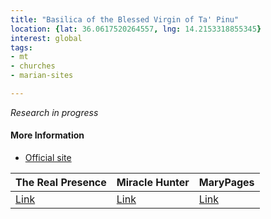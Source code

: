 ```yaml
---
title: "Basilica of the Blessed Virgin of Ta' Pinu"
location: {lat: 36.0617520264557, lng: 14.2153318855345}
interest: global
tags:
- mt
- churches
- marian-sites

---
```



_Research in progress_

#### More Information

* [Official site](http://www.tapinu.org/)


| The Real Presence | Miracle Hunter | MaryPages |
| --- | --- | --- |
| [Link](http://www.therealpresence.org/eucharst/misc/BVM/140_GOZO_60x96.pdf) | [Link](http://www.miraclehunter.com/marian_apparitions/approved_apparitions/tapinu/) | [Link](https://www.marypages.com/ta-pinu-malta-en.html) |





